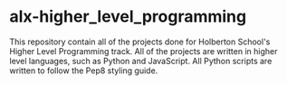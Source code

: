 # alx-higher_level_programming

This repository contain all of the projects done for Holberton School's Higher Level Programming track. All of the projects are written in higher level languages, such as Python and JavaScript. All Python scripts are written to follow the Pep8 styling guide.
